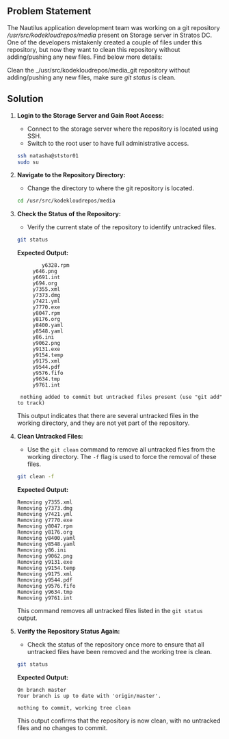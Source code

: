 ## Problem Statement

The Nautilus application development team was working on a git repository _/usr/src/kodekloudrepos/media_ present on Storage server in Stratos DC. One of the developers mistakenly created a couple of files under this repository, but now they want to clean this repository without adding/pushing any new files. Find below more details:

Clean the _/usr/src/kodekloudrepos/media_git repository without adding/pushing any new files, make sure _git status_ is clean.

## Solution

1. **Login to the Storage Server and Gain Root Access:**
   - Connect to the storage server where the repository is located using SSH.
   - Switch to the root user to have full administrative access.

   ```bash
   ssh natasha@ststor01
   sudo su
   ```

2. **Navigate to the Repository Directory:**
   - Change the directory to where the git repository is located.

   ```bash
   cd /usr/src/kodekloudrepos/media
   ```

3. **Check the Status of the Repository:**
   - Verify the current state of the repository to identify untracked files.

   ```bash
   git status
   ```

   **Expected Output:**

   ```
           y6328.rpm
        y646.png
        y6691.int
        y694.org
        y7355.xml
        y7373.dmg
        y7421.yml
        y7770.exe
        y8047.rpm
        y8176.org
        y8400.yaml
        y8548.yaml
        y86.ini
        y9062.png
        y9131.exe
        y9154.temp
        y9175.xml
        y9544.pdf
        y9576.fifo
        y9634.tmp
        y9761.int

    nothing added to commit but untracked files present (use "git add" to track)
   ```

   This output indicates that there are several untracked files in the working directory, and they are not yet part of the repository.

4. **Clean Untracked Files:**
   - Use the `git clean` command to remove all untracked files from the working directory. The `-f` flag is used to force the removal of these files.

   ```bash
   git clean -f
   ```

   **Expected Output:**

   ```
   Removing y7355.xml
   Removing y7373.dmg
   Removing y7421.yml
   Removing y7770.exe
   Removing y8047.rpm
   Removing y8176.org
   Removing y8400.yaml
   Removing y8548.yaml
   Removing y86.ini
   Removing y9062.png
   Removing y9131.exe
   Removing y9154.temp
   Removing y9175.xml
   Removing y9544.pdf
   Removing y9576.fifo
   Removing y9634.tmp
   Removing y9761.int
   ```

   This command removes all untracked files listed in the `git status` output.

5. **Verify the Repository Status Again:**
   - Check the status of the repository once more to ensure that all untracked files have been removed and the working tree is clean.

   ```bash
   git status
   ```

   **Expected Output:**

   ```
   On branch master
   Your branch is up to date with 'origin/master'.

   nothing to commit, working tree clean
   ```

   This output confirms that the repository is now clean, with no untracked files and no changes to commit.
